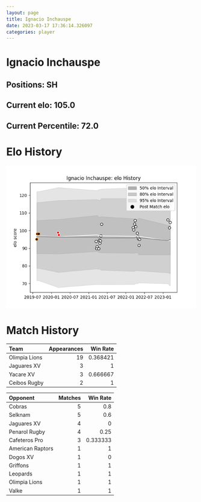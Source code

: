 ```yaml
---  
layout: page  
title: Ignacio Inchauspe  
date: 2023-03-17 17:36:14.326097  
categories: player  
---
```

# Ignacio Inchauspe

## Positions: SH

## Current elo: 105.0

## Current Percentile: 72.0

# Elo History


![elo history](history_IgnacioInchauspe.png)
# Match History


| Team          |   Appearances |   Win Rate |
|:--------------|--------------:|-----------:|
| Olimpia Lions |            19 |   0.368421 |
| Jaguares XV   |             3 |   1        |
| Yacare XV     |             3 |   0.666667 |
| Ceibos Rugby  |             2 |   1        |

| Opponent         |   Matches |   Win Rate |
|:-----------------|----------:|-----------:|
| Cobras           |         5 |   0.8      |
| Selknam          |         5 |   0.6      |
| Jaguares XV      |         4 |   0        |
| Penarol Rugby    |         4 |   0.25     |
| Cafeteros Pro    |         3 |   0.333333 |
| American Raptors |         1 |   1        |
| Dogos XV         |         1 |   0        |
| Griffons         |         1 |   1        |
| Leopards         |         1 |   1        |
| Olimpia Lions    |         1 |   1        |
| Valke            |         1 |   1        |